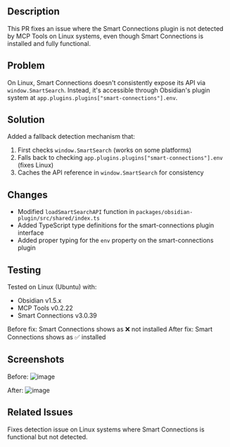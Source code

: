 ## Description

This PR fixes an issue where the Smart Connections plugin is not detected by MCP Tools on Linux systems, even though Smart Connections is installed and fully functional.

## Problem

On Linux, Smart Connections doesn't consistently expose its API via `window.SmartSearch`. Instead, it's accessible through Obsidian's plugin system at `app.plugins.plugins["smart-connections"].env`.

## Solution

Added a fallback detection mechanism that:
1. First checks `window.SmartSearch` (works on some platforms)
2. Falls back to checking `app.plugins.plugins["smart-connections"].env` (fixes Linux)
3. Caches the API reference in `window.SmartSearch` for consistency

## Changes

- Modified `loadSmartSearchAPI` function in `packages/obsidian-plugin/src/shared/index.ts`
- Added TypeScript type definitions for the smart-connections plugin interface
- Added proper typing for the `env` property on the smart-connections plugin

## Testing

Tested on Linux (Ubuntu) with:
- Obsidian v1.5.x
- MCP Tools v0.2.22
- Smart Connections v3.0.39

Before fix: Smart Connections shows as ❌ not installed
After fix: Smart Connections shows as ✅ installed

## Screenshots

Before:
![image](https://github.com/user-attachments/assets/your-before-screenshot)

After:
![image](https://github.com/user-attachments/assets/your-after-screenshot)

## Related Issues

Fixes detection issue on Linux systems where Smart Connections is functional but not detected.
